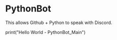# PythonBot
This allows Github + Python to speak with Discord. 

print("Hello World - PythonBot_Main")
